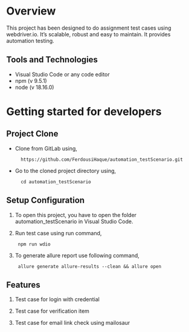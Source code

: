 # Overview

This project has been designed to do assignment test cases using webdriver.io. It’s scalable, robust and easy to maintain. It provides automation testing.

## Tools and Technologies

  - Visual Studio Code or any code editor
  - npm (v 9.5.1)
  - node (v 18.16.0)
  
# Getting started for developers

## Project Clone
* Clone from GitLab using,

        https://github.com/FerdousiHaque/automation_testScenario.git

* Go to the cloned project directory using,

        cd automation_testScenario

## Setup Configuration
1. To open this project, you have to open the folder automation_testScenario in Visual Studio Code.

2. Run test case using run command,

        npm run wdio

2. To generate allure report use following command,

        allure generate allure-results --clean && allure open

## Features
1. Test case for login with credential

2. Test case for verification item

3. Test case for email link check using mailosaur
